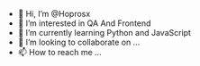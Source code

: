 - 👋 Hi, I’m @Hoprosx
- 👀 I’m interested in QA And Frontend
- 🌱 I’m currently learning Python and JavaScript
- 💞️ I’m looking to collaborate on ...
- 📫 How to reach me ...

<!---
Hoprosx/Hoprosx is a ✨ special ✨ repository because its `README.md` (this file) appears on your GitHub profile.
You can click the Preview link to take a look at your changes.
--->
